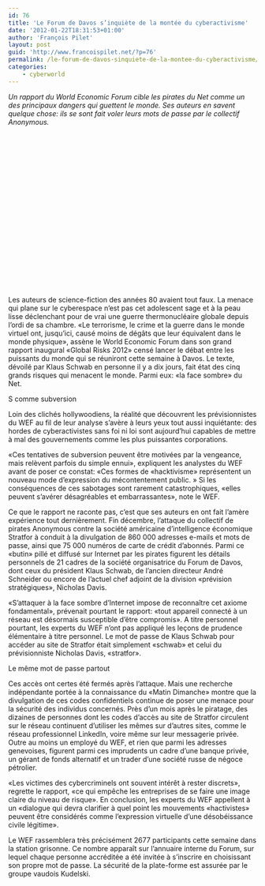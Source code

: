 ```yaml
---
id: 76
title: 'Le Forum de Davos s’inquiète de la montée du cyberactivisme'
date: '2012-01-22T18:31:53+01:00'
author: 'François Pilet'
layout: post
guid: 'http://www.francoispilet.net/?p=76'
permalink: /le-forum-de-davos-sinquiete-de-la-montee-du-cyberactivisme/
categories:
    - cyberworld
---
```


*Un rapport du World Economic Forum cible les pirates du Net comme un des principaux dangers qui guettent le monde. Ses auteurs en savent quelque chose: ils se sont fait voler leurs mots de passe par le collectif Anonymous.*

<object classid="clsid:d27cdb6e-ae6d-11cf-96b8-444553540000" codebase="http://download.macromedia.com/pub/shockwave/cabs/flash/swflash.cab#version=6,0,40,0" height="315" width="420"><param name="allowFullScreen" value="true"></param><param name="allowscriptaccess" value="always"></param><param name="src" value="http://www.youtube.com/v/-OyoNR4kiJ0?version=3&hl=fr_FR&rel=0"></param><param name="allowfullscreen" value="true"></param></object>

Les auteurs de science-fiction des années 80 avaient tout faux. La menace qui plane sur le cyberespace n’est pas cet adolescent sage et à la peau lisse déclenchant pour de vrai une guerre thermonucléaire globale depuis l’ordi de sa chambre. «Le terrorisme, le crime et la guerre dans le monde virtuel ont, jusqu’ici, causé moins de dégâts que leur équivalent dans le monde physique», assène le World Economic Forum dans son grand rapport inaugural «Global Risks 2012» censé lancer le débat entre les puissants du monde qui se réuniront cette semaine à Davos. Le texte, dévoilé par Klaus Schwab en personne il y a dix jours, fait état des cinq grands risques qui menacent le monde. Parmi eux: «la face sombre» du Net.

S comme subversion

Loin des clichés hollywoodiens, la réalité que découvrent les prévisionnistes du WEF au fil de leur analyse s’avère à leurs yeux tout aussi inquiétante: des hordes de cyberactivistes sans foi ni loi sont aujourd’hui capables de mettre à mal des gouvernements comme les plus puissantes corporations.

«Ces tentatives de subversion peuvent être motivées par la vengeance, mais relèvent parfois du simple ennui», expliquent les analystes du WEF avant de poser ce constat: «Ces formes de «hacktivisme» représentent un nouveau mode d’expression du mécontentement public. » Si les conséquences de ces sabotages sont rarement catastrophiques, «elles peuvent s’avérer désagréables et embarrassantes», note le WEF.

Ce que le rapport ne raconte pas, c’est que ses auteurs en ont fait l’amère expérience tout dernièrement. Fin décembre, l’attaque du collectif de pirates Anonymous contre la société américaine d’intelligence économique Stratfor à conduit à la divulgation de 860 000 adresses e-mails et mots de passe, ainsi que 75 000 numéros de carte de crédit d’abonnés. Parmi ce «butin» pillé et diffusé sur Internet par les pirates figurent les détails personnels de 21 cadres de la société organisatrice du Forum de Davos, dont ceux du président Klaus Schwab, de l’ancien directeur André Schneider ou encore de l’actuel chef adjoint de la division «prévision stratégiques», Nicholas Davis.

«S’attaquer à la face sombre d’Internet impose de reconnaître cet axiome fondamental», prévenait pourtant le rapport: «tout appareil connecté à un réseau est désormais susceptible d’être compromis». A titre personnel pourtant, les experts du WEF n’ont pas appliqué les leçons de prudence élémentaire à titre personnel. Le mot de passe de Klaus Schwab pour accéder au site de Stratfor était simplement «schwab» et celui du prévisionniste Nicholas Davis, «stratfor».

Le même mot de passe partout

Ces accès ont certes été fermés après l’attaque. Mais une recherche indépendante portée à la connaissance du «Matin Dimanche» montre que la divulgation de ces codes confidentiels continue de poser une menace pour la sécurité des individus concernés. Près d’un mois après le piratage, des dizaines de personnes dont les codes d’accès au site de Stratfor circulent sur le réseau continuent d’utiliser les mêmes sur d’autres sites, comme le réseau professionnel LinkedIn, voire même sur leur messagerie privée. Outre au moins un employé du WEF, et rien que parmi les adresses genevoises, figurent parmi ces imprudents un cadre d’une banque privée, un gérant de fonds alternatif et un trader d’une société russe de négoce pétrolier.

«Les victimes des cybercriminels ont souvent intérêt à rester discrets», regrette le rapport, «ce qui empêche les entreprises de se faire une image claire du niveau de risque». En conclusion, les experts du WEF appellent à un «dialogue qui devra clarifier à quel point les mouvements «hactivistes» peuvent être considérés comme l’expression virtuelle d’une désobéissance civile légitime».

Le WEF rassemblera très précisément 2677 participants cette semaine dans la station grisonne. Ce nombre apparaît sur l’annuaire interne du Forum, sur lequel chaque personne accréditée a été invitée à s’inscrire en choisissant son propre mot de passe. La sécurité de la plate-forme est assurée par le groupe vaudois Kudelski.